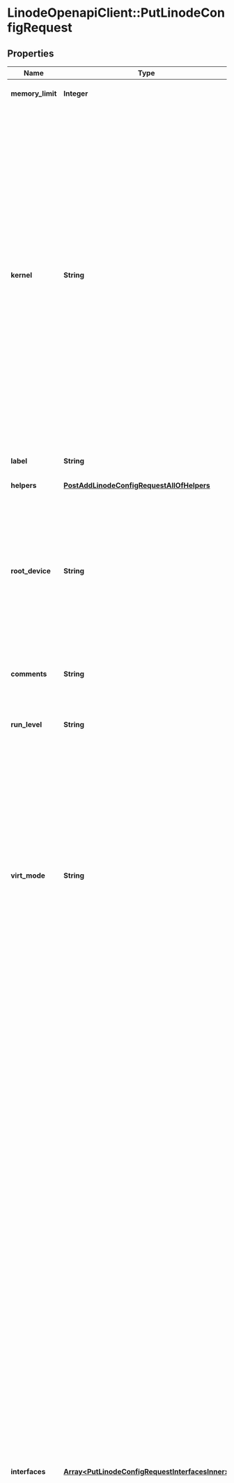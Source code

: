 # LinodeOpenapiClient::PutLinodeConfigRequest

## Properties

| Name | Type | Description | Notes |
| ---- | ---- | ----------- | ----- |
| **memory_limit** | **Integer** | Defaults to the total RAM of the Linode. | [optional] |
| **kernel** | **String** | A Kernel ID to boot a Linode with. Here are examples of commonly-used kernels:  - &#x60;linode/latest-64bit&#x60; (default): Our latest kernel at the time of instance boot/reboot. - &#x60;linode/grub2&#x60;: The upstream distribution-supplied kernel that is installed on the primary disk, or a custom kernel if installed. - &#x60;linode/direct-disk&#x60;: The MBR (Master Boot Record) of the primary disk/root device, used instead of a Linux kernel.  For a complete list of options, run the [List kernels](https://techdocs.akamai.com/linode-api/reference/get-kernels) operation. | [optional][default to &#39;linode/latest-64bit&#39;] |
| **label** | **String** | __Filterable__ The Config&#39;s label is for display purposes only. | [optional] |
| **helpers** | [**PostAddLinodeConfigRequestAllOfHelpers**](PostAddLinodeConfigRequestAllOfHelpers.md) |  | [optional] |
| **root_device** | **String** | The root device to boot.  - If no value or an invalid value is provided, root device will default to &#x60;/dev/sda&#x60;. - If the device specified at the root device location is not mounted, the Linode will not boot until a device is mounted. | [optional] |
| **comments** | **String** | Optional field for arbitrary User comments on this Config. | [optional] |
| **run_level** | **String** | Defines the state of your Linode after booting. Defaults to &#x60;default&#x60;. | [optional] |
| **virt_mode** | **String** | Controls the virtualization mode. Defaults to &#x60;paravirt&#x60;.  - &#x60;paravirt&#x60; is suitable for most cases. Linodes running in paravirt mode share some qualities with the host, ultimately making it run faster since there is less transition between it and the host. - &#x60;fullvirt&#x60; affords more customization, but is slower because 100% of the VM is virtualized. | [optional] |
| **interfaces** | [**Array&lt;PutLinodeConfigRequestInterfacesInner&gt;**](PutLinodeConfigRequestInterfacesInner.md) | An array of Network Interfaces to add to this Linode&#39;s Configuration Profile. At least one and up to three Interface objects can exist in this array. The position in the array determines which of the Linode&#39;s network Interfaces is configured:  - First [0]:  eth0 - Second [1]: eth1 - Third [2]:  eth2  When updating a Linode&#39;s Interfaces, _each Interface must be redefined_. An empty &#x60;interfaces&#x60; array results in a default &#x60;public&#x60; type Interface configuration only.  If no public Interface is configured, public IP addresses are still assigned to the Linode but will not be usable without manual configuration.  __Note__. Changes to Linode Interface configurations can be enabled by rebooting the Linode.  &#x60;vpc&#x60; details  See the [VPC documentation](https://www.linode.com/docs/products/networking/vpc/#technical-specifications) guide for its specifications and limitations.  &#x60;vlan&#x60; details  - Only Next Generation Network (NGN) data centers support VLANs. Run the [List regions](https://techdocs.akamai.com/linode-api/reference/get-regions) operation to view the capabilities of data center regions. If a VLAN is attached to your Linode and you attempt to migrate or clone it to a non-NGN data center, the migration or cloning will not initiate. If a Linode cannot be migrated or cloned because of an incompatibility, you will be prompted to select a different data center or contact support. - See the [VLANs Overview](https://www.linode.com/docs/products/networking/vlans/#technical-specifications) guide to view additional specifications and limitations. | [optional] |
| **devices** | [**PutLinodeConfigRequestDevices**](PutLinodeConfigRequestDevices.md) |  | [optional] |
| **id** | **Integer** | __Read-only__ The ID of this Config. | [optional][readonly] |

## Example

```ruby
require 'linode_openapi_client'

instance = LinodeOpenapiClient::PutLinodeConfigRequest.new(
  memory_limit: 2048,
  kernel: linode/latest-64bit,
  label: My Config,
  helpers: null,
  root_device: /dev/sda,
  comments: This is my main Config,
  run_level: default,
  virt_mode: paravirt,
  interfaces: [{&quot;vpc_id&quot;:null,&quot;id&quot;:101,&quot;ipv4&quot;:null,&quot;primary&quot;:false,&quot;label&quot;:null,&quot;ipam_address&quot;:null,&quot;subnet_id&quot;:null,&quot;purpose&quot;:&quot;public&quot;},{&quot;ipv4&quot;:{&quot;vpc&quot;:&quot;10.0.0.2&quot;,&quot;nat_1_1&quot;:null},&quot;id&quot;:102,&quot;vpc_id&quot;:null,&quot;purpose&quot;:&quot;vlan&quot;,&quot;subnet_id&quot;:null,&quot;label&quot;:&quot;vlan-1&quot;,&quot;primary&quot;:false,&quot;ipam_address&quot;:&quot;10.0.0.1/24&quot;},{&quot;ipv4&quot;:{&quot;nat_1_1&quot;:&quot;203.0.113.2&quot;,&quot;vpc&quot;:&quot;10.0.1.2&quot;},&quot;vpc_id&quot;:111,&quot;id&quot;:103,&quot;purpose&quot;:&quot;vpc&quot;,&quot;subnet_id&quot;:101,&quot;label&quot;:null,&quot;ipam_address&quot;:null,&quot;primary&quot;:true}],
  devices: null,
  id: 23456
)
```

